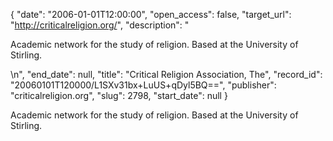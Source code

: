 {
  "date": "2006-01-01T12:00:00", 
  "open_access": false, 
  "target_url": "http://criticalreligion.org/", 
  "description": "<p>Academic network for the study of religion. Based at the University of Stirling.</p>\n", 
  "end_date": null, 
  "title": "Critical Religion Association, The", 
  "record_id": "20060101T120000/L1SXv31bx+LuUS+qDyl5BQ==", 
  "publisher": "criticalreligion.org", 
  "slug": 2798, 
  "start_date": null
}

<p>Academic network for the study of religion. Based at the University of Stirling.</p>
